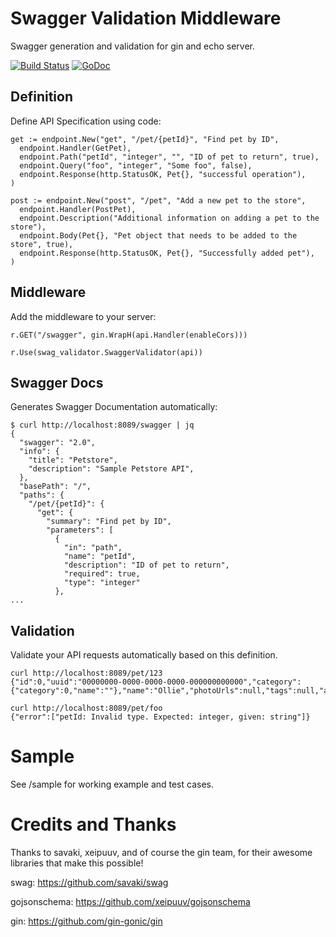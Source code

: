 # Swagger Validation Middleware

Swagger generation and validation for gin and echo server.

[![Build Status](https://travis-ci.com/miketonks/swag-validator.svg?branch=master)](https://travis-ci.com/miketonks/swag-validator)
[![GoDoc](http://img.shields.io/badge/go-documentation-blue.svg)](http://godoc.org/github.com/miketonks/swag-validator)

## Definition

Define API Specification using code:

```
get := endpoint.New("get", "/pet/{petId}", "Find pet by ID",
  endpoint.Handler(GetPet),
  endpoint.Path("petId", "integer", "", "ID of pet to return", true),
  endpoint.Query("foo", "integer", "Some foo", false),
  endpoint.Response(http.StatusOK, Pet{}, "successful operation"),
)

post := endpoint.New("post", "/pet", "Add a new pet to the store",
  endpoint.Handler(PostPet),
  endpoint.Description("Additional information on adding a pet to the store"),
  endpoint.Body(Pet{}, "Pet object that needs to be added to the store", true),
  endpoint.Response(http.StatusOK, Pet{}, "Successfully added pet"),
)
```

## Middleware

Add the middleware to your server:

```
r.GET("/swagger", gin.WrapH(api.Handler(enableCors)))

r.Use(swag_validator.SwaggerValidator(api))
```

## Swagger Docs

Generates Swagger Documentation automatically:

```
$ curl http://localhost:8089/swagger | jq
{
  "swagger": "2.0",
  "info": {
    "title": "Petstore",
    "description": "Sample Petstore API",
  },
  "basePath": "/",
  "paths": {
    "/pet/{petId}": {
      "get": {
        "summary": "Find pet by ID",
        "parameters": [
          {
            "in": "path",
            "name": "petId",
            "description": "ID of pet to return",
            "required": true,
            "type": "integer"
          },
...
```

## Validation

Validate your API requests automatically based on this definition.

```
curl http://localhost:8089/pet/123
{"id":0,"uuid":"00000000-0000-0000-0000-000000000000","category":{"category":0,"name":""},"name":"Ollie","photoUrls":null,"tags":null,"age":0,"grumpy":false,"dob":"00

curl http://localhost:8089/pet/foo
{"error":["petId: Invalid type. Expected: integer, given: string"]}
```

# Sample

See /sample for working example and test cases.

# Credits and Thanks

Thanks to savaki, xeipuuv, and of course the gin team, for their awesome libraries that make this possible!

swag: https://github.com/savaki/swag

gojsonschema: https://github.com/xeipuuv/gojsonschema

gin: https://github.com/gin-gonic/gin
